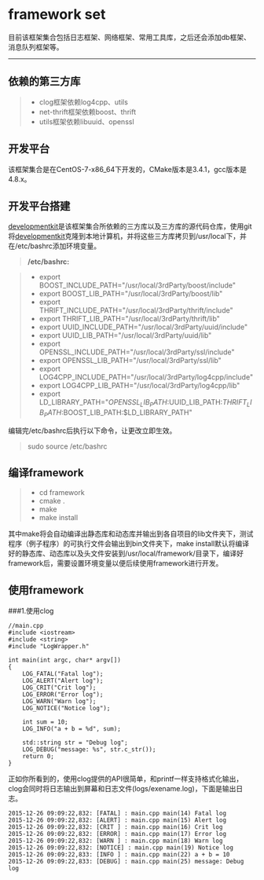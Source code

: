 framework set
===================


目前该框架集合包括日志框架、网络框架、常用工具库，之后还会添加db框架、消息队列框架等。

----------


依赖的第三方库
-------------

> - clog框架依赖log4cpp、utils
> - net-thrift框架依赖boost、thrift
> - utils框架依赖libuuid、openssl

开发平台
-------------

该框架集合是在CentOS-7-x86_64下开发的，CMake版本是3.4.1，gcc版本是4.8.x。


开发平台搭建
-------------

[developmentkit](https://github.com/chxuan/developmentkit)是该框架集合所依赖的三方库以及三方库的源代码仓库，使用git将[developmentkit](https://github.com/chxuan/developmentkit)克隆到本地计算机，并将这些三方库拷贝到/usr/local下，并在/etc/bashrc添加环境变量。

> **/etc/bashrc:**

> - export BOOST_INCLUDE_PATH="/usr/local/3rdParty/boost/include"
> - export BOOST_LIB_PATH="/usr/local/3rdParty/boost/lib"
> - export THRIFT_INCLUDE_PATH="/usr/local/3rdParty/thrift/include"
> - export THRIFT_LIB_PATH="/usr/local/3rdParty/thrift/lib"
> - export UUID_INCLUDE_PATH="/usr/local/3rdParty/uuid/include"
> - export UUID_LIB_PATH="/usr/local/3rdParty/uuid/lib"
> - export OPENSSL_INCLUDE_PATH="/usr/local/3rdParty/ssl/include"
> - export OPENSSL_LIB_PATH="/usr/local/3rdParty/ssl/lib"
> - export LOG4CPP_INCLUDE_PATH="/usr/local/3rdParty/log4cpp/include"
> - export LOG4CPP_LIB_PATH="/usr/local/3rdParty/log4cpp/lib"
> - export LD_LIBRARY_PATH="$OPENSSL_LIB_PATH:$UUID_LIB_PATH:$THRIFT_LIB_PATH:$BOOST_LIB_PATH:$LD_LIBRARY_PATH"

编辑完/etc/bashrc后执行以下命令，让更改立即生效。
> sudo source /etc/bashrc


编译framework
-------------

> - cd framework
> - cmake .
> - make
> - make install

其中make将会自动编译出静态库和动态库并输出到各自项目的lib文件夹下，测试程序（例子程序）的可执行文件会输出到bin文件夹下，make install默认将编译好的静态库、动态库以及头文件安装到/usr/local/framework/目录下，编译好framework后，需要设置环境变量以便后续使用framework进行开发。


使用framework
-------------

###1.使用clog
```
//main.cpp
#include <iostream>
#include <string>
#include "LogWrapper.h"

int main(int argc, char* argv[])
{
    LOG_FATAL("Fatal log");
    LOG_ALERT("Alert log");
    LOG_CRIT("Crit log");
    LOG_ERROR("Error log");
    LOG_WARN("Warn log");
    LOG_NOTICE("Notice log");

    int sum = 10;
    LOG_INFO("a + b = %d", sum);

    std::string str = "Debug log";
    LOG_DEBUG("message: %s", str.c_str());
    return 0;
}
```
正如你所看到的，使用clog提供的API很简单，和printf一样支持格式化输出，clog会同时将日志输出到屏幕和日志文件(logs/exename.log)，下面是输出日志。
```
2015-12-26 09:09:22,832: [FATAL] : main.cpp main(14) Fatal log
2015-12-26 09:09:22,832: [ALERT] : main.cpp main(15) Alert log
2015-12-26 09:09:22,832: [CRIT ] : main.cpp main(16) Crit log
2015-12-26 09:09:22,832: [ERROR] : main.cpp main(17) Error log
2015-12-26 09:09:22,832: [WARN ] : main.cpp main(18) Warn log
2015-12-26 09:09:22,832: [NOTICE] : main.cpp main(19) Notice log
2015-12-26 09:09:22,833: [INFO ] : main.cpp main(22) a + b = 10
2015-12-26 09:09:22,833: [DEBUG] : main.cpp main(25) message: Debug log
```


